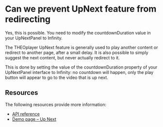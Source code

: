 # Can we prevent UpNext feature from redirecting

Yes, this is possible. You need to modify the countdownDuration value in your UpNextPanel to Infinity.

The THEOplayer UpNext feature is generally used to play another content or redirect to another page, after a small delay. It is also possible to simply suggest the next content, but never actually redirect to it. 

This is done by setting the value of the countdownDuration property of your UpNextPanel interface to Infinity: no countdown will happen, only the play button will appear to go to the video that is up next.

## Resources
The following resources provide more information:

- [API reference](https://docs.theoplayer.com/api-reference/web/theoplayer.upnextpanel.md#countdownduration)
- [Demo page – Up Next](http://demo.theoplayer.com/up-next ) 
